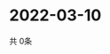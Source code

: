 # 2022-03-10
  共 0条

  <!-- BEGIN -->
  <!-- 最后更新时间Thu Mar 10 2022 19:03:10 GMT+0000 (Coordinated Universal Time) -->
  
  <!-- END -->
  
  
